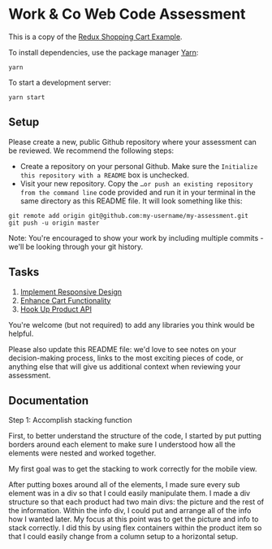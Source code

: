 # Work & Co Web Code Assessment

This is a copy of the [Redux Shopping Cart Example](https://github.com/reactjs/redux/tree/master/examples/shopping-cart).

To install dependencies, use the package manager [Yarn](https://yarnpkg.com/en/):

```
yarn
```

To start a development server:

```
yarn start
```

## Setup

Please create a new, public Github repository where your assessment can be reviewed. We recommend the following steps:

- Create a repository on your personal Github. Make sure the `Initialize this repository with a README` box is unchecked.
- Visit your new repository. Copy the `…or push an existing repository from the command line` code provided and run it in your terminal in the same directory as this README file. It will look something like this:

```
git remote add origin git@github.com:my-username/my-assessment.git
git push -u origin master
```

Note: You're encouraged to show your work by including multiple commits - we'll be looking through your git history.

## Tasks

1. [Implement Responsive Design](/tasks/01-responsive-design.md)
2. [Enhance Cart Functionality](/tasks/02-cart-enhancements.md)
3. [Hook Up Product API](/tasks/03-product-api.md)

You're welcome (but not required) to add any libraries you think would be helpful.

Please also update this README file: we'd love to see notes on your decision-making process, links to the most exciting pieces of code, or anything else that will give us additional context when reviewing your assessment.

## Documentation

Step 1: Accomplish stacking function

First, to better understand the structure of the code, I started by put putting borders around each element to make sure I understood how all the elements were nested and worked together.

My first goal was to get the stacking to work correctly for the mobile view.

After putting boxes around all of the elements, I made sure every sub element was in a div so that I could easily manipulate them. I made a div structure so that each product had two main divs: the picture and the rest of the information. Within the info div, I could put and arrange all of the info how I wanted later. My focus at this point was to get the picture and info to stack correctly. I did this by using flex containers within the product item so that I could easily change from a column setup to a horizontal setup.
